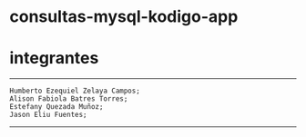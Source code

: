 # consultas-mysql-kodigo-app


# integrantes 


--- 

    Humberto Ezequiel Zelaya Campos;
    Alison Fabiola Batres Torres;
    Estefany Quezada Muñoz;
    Jason Eliu Fuentes;

---